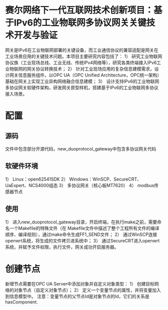 # 赛尔网络下一代互联网技术创新项目：基于IPv6的工业物联网多协议网关关键技术开发与验证

网关是IPv6在工业物联网部署的关键设备，而工业通信协议的兼容适配是网关在工业场景应用的关键技术问题。本项目主要研究内容包括了：
1） 研究工业物联网协议族（工业现场总线、工业无线、传统IPv4网络等），研究各类终端接入IPv6工业物联网的网关协议转换技术；
2） 针对工业现场应用的复杂信息建模需求，设计网关信息服务组件，以OPC UA（OPC Unified Architecture，OPC统一架构）基础在网关上实现工业异构网络融合信息建模；
3） 设计支持IPv6的工业物联网多协议网关软硬件架构，研发网关原型样机，搭建基于IPv6的工业物联网多协议接入场景。

# 配置

## 源码

文件中包含部分开源代码，new_duoprotocol_gateway中包含多协议网关代码

## 软硬件环境

1） Linux：open62541SDK
2） Windows：WinSCP、SecureCRT、UaExpert、NCS4000组态
3） 多协议网关（核心板MT7620）
4） modbus传感器节点

## 使用

1） 进入new_duoprotocol_gateway目录，开启终端，在执行make之前，需要命名一个Makefile的特殊文件（在 Makefile文件中描述了整个工程所有文件的编译顺序、编译规则），通过make命令生成FF1_SEND文件；
2） 通过WinSCP连接openwrt系统，将生成的文件拷贝进系统中；
3） 通过SecureCRT进入openwrt系统，并赋予文件权限，执行文件，网关成功开启服务器。

# 创建节点
新增节点需要在OPC UA Server中添加对象并自定义对象类型：
1） 创建目标网络的对象节点（自定义对象节点）；
2） 定义一个变量节点的属性，并将变量加入到信息模型中。
注意：变量节点的父节点Id是对象节点的Id，它们的关系是hasComponent.
